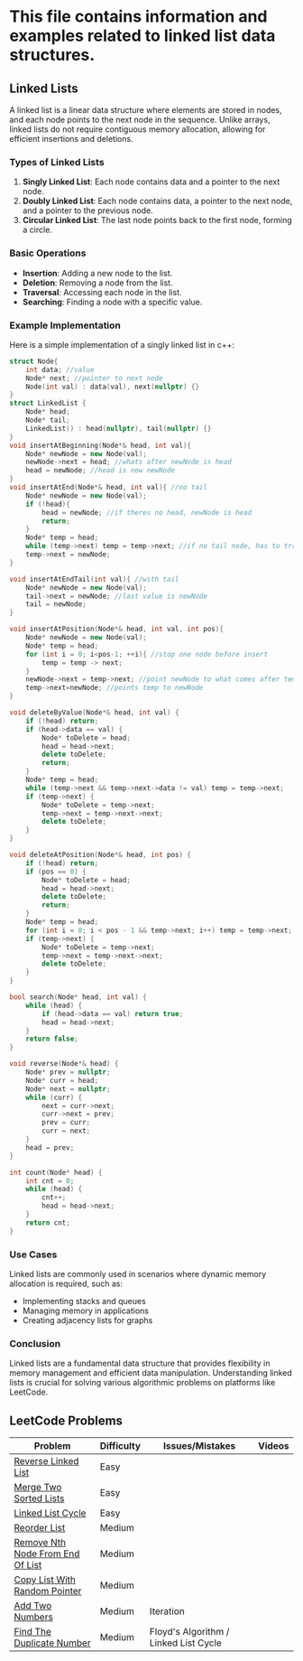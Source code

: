 # This file contains information and examples related to linked list data structures.

## Linked Lists

A linked list is a linear data structure where elements are stored in nodes, and each node points to the next node in the sequence. Unlike arrays, linked lists do not require contiguous memory allocation, allowing for efficient insertions and deletions.

### Types of Linked Lists

1. **Singly Linked List**: Each node contains data and a pointer to the next node.
2. **Doubly Linked List**: Each node contains data, a pointer to the next node, and a pointer to the previous node.
3. **Circular Linked List**: The last node points back to the first node, forming a circle.

### Basic Operations

- **Insertion**: Adding a new node to the list.
- **Deletion**: Removing a node from the list.
- **Traversal**: Accessing each node in the list.
- **Searching**: Finding a node with a specific value.

### Example Implementation

Here is a simple implementation of a singly linked list in c++:

```cpp
struct Node{
    int data; //value
    Node* next; //pointer to next node
    Node(int val) : data(val), next(nullptr) {}
}
struct LinkedList {
    Node* head;
    Node* tail;
    LinkedList() : head(nullptr), tail(nullptr) {}
}
void insertAtBeginning(Node*& head, int val){
    Node* newNode = new Node(val); 
    newNode->next = head; //whats after newNode is head
    head = newNode; //head is now newNode
}
void insertAtEnd(Node*& head, int val){ //no tail
    Node* newNode = new Node(val);
    if (!head){
        head = newNode; //if theres no head, newNode is head
        return;
    }
    Node* temp = head;
    while (temp->next) temp = temp->next; //if no tail node, has to traverse to end of list to add to end
    temp->next = newNode;
}

void insertAtEndTail(int val){ //with tail
    Node* newNode = new Node(val); 
    tail->next = newNode; //last value is newNode
    tail = newNode;
}

void insertAtPosition(Node*& head, int val, int pos){
    Node* newNode = new Node(val);
    Node* temp = head;
    for (int i = 0; i<pos-1; ++i){ //stop one node before insert
        temp = temp -> next;
    }
    newNode->next = temp->next; //point newNode to what comes after temp
    temp->next=newNode; //points temp to newNode
}

void deleteByValue(Node*& head, int val) {
    if (!head) return;
    if (head->data == val) {
        Node* toDelete = head;
        head = head->next;
        delete toDelete;
        return;
    }
    Node* temp = head;
    while (temp->next && temp->next->data != val) temp = temp->next;
    if (temp->next) {
        Node* toDelete = temp->next;
        temp->next = temp->next->next;
        delete toDelete;
    }
}

void deleteAtPosition(Node*& head, int pos) {
    if (!head) return;
    if (pos == 0) {
        Node* toDelete = head;
        head = head->next;
        delete toDelete;
        return;
    }
    Node* temp = head;
    for (int i = 0; i < pos - 1 && temp->next; i++) temp = temp->next;
    if (temp->next) {
        Node* toDelete = temp->next;
        temp->next = temp->next->next;
        delete toDelete;
    }
}

bool search(Node* head, int val) {
    while (head) {
        if (head->data == val) return true;
        head = head->next;
    }
    return false;
}

void reverse(Node*& head) {
    Node* prev = nullptr;
    Node* curr = head;
    Node* next = nullptr;
    while (curr) {
        next = curr->next;
        curr->next = prev;
        prev = curr;
        curr = next;
    }
    head = prev;
}

int count(Node* head) {
    int cnt = 0;
    while (head) {
        cnt++;
        head = head->next;
    }
    return cnt;
}
```

### Use Cases

Linked lists are commonly used in scenarios where dynamic memory allocation is required, such as:

- Implementing stacks and queues
- Managing memory in applications
- Creating adjacency lists for graphs

### Conclusion

Linked lists are a fundamental data structure that provides flexibility in memory management and efficient data manipulation. Understanding linked lists is crucial for solving various algorithmic problems on platforms like LeetCode.

## LeetCode Problems

| Problem | Difficulty | Issues/Mistakes | Videos |
|---------|------------|-----------------|--------|
| [Reverse Linked List](https://leetcode.com/problems/reverse-linked-list/) | Easy | | |
| [Merge Two Sorted Lists](https://leetcode.com/problems/merge-two-sorted-lists/) | Easy | | |
| [Linked List Cycle](https://leetcode.com/problems/linked-list-cycle/) | Easy | | |
| [Reorder List](https://leetcode.com/problems/reorder-list/description/) | Medium | | |
| [Remove Nth Node From End Of List](https://leetcode.com/problems/remove-nth-node-from-end-of-list/) | Medium | | |
| [Copy List With Random Pointer](https://leetcode.com/problems/copy-list-with-random-pointer/description/) | Medium | | |
| [Add Two Numbers](https://leetcode.com/problems/add-two-numbers/description/) | Medium | Iteration | |
| [Find The Duplicate Number](https://leetcode.com/problems/find-the-duplicate-number/) | Medium | Floyd's Algorithm / Linked List Cycle| |